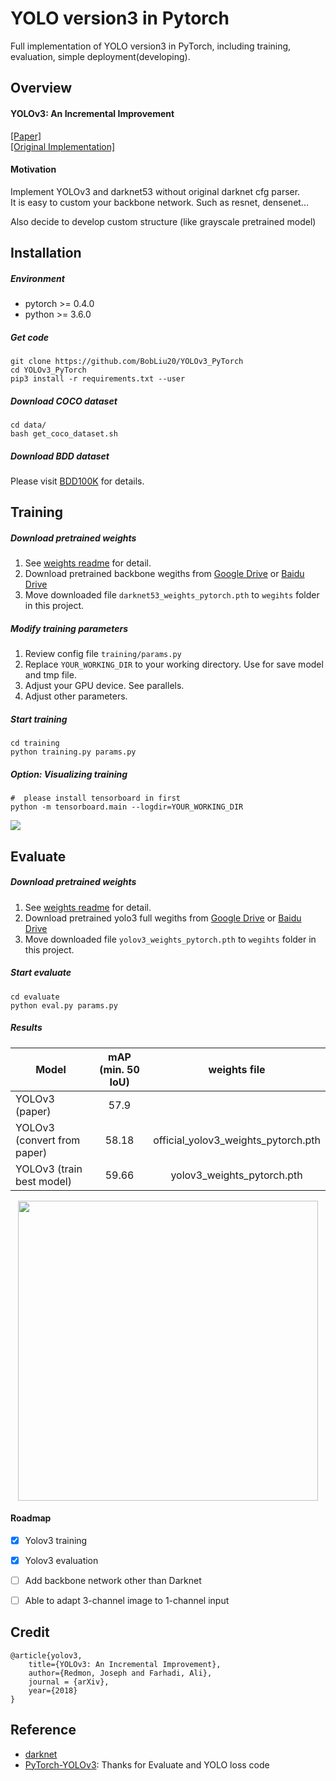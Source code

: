 # YOLO version3 in Pytorch
Full implementation of YOLO version3 in PyTorch, including training, evaluation, simple deployment(developing).

## Overview
#### YOLOv3: An Incremental Improvement
[[Paper]](https://pjreddie.com/media/files/papers/YOLOv3.pdf)   
[[Original Implementation]](https://github.com/pjreddie/darknet)   

#### Motivation
Implement YOLOv3 and darknet53 without original darknet cfg parser.   
It is easy to custom your backbone network. Such as resnet, densenet...   

Also decide to develop custom structure (like grayscale pretrained model)
## Installation
##### Environment
* pytorch >= 0.4.0
* python >= 3.6.0
##### Get code
```
git clone https://github.com/BobLiu20/YOLOv3_PyTorch
cd YOLOv3_PyTorch
pip3 install -r requirements.txt --user
```
##### Download COCO dataset
```
cd data/
bash get_coco_dataset.sh
```
##### Download BDD dataset
Please visit [BDD100K](https://github.com/ucbdrive/bdd-data) for details.

## Training
##### Download pretrained weights
1. See [weights readme](weights/README.md) for detail.   
2. Download pretrained backbone wegiths from [Google Drive](https://drive.google.com/open?id=1VYwHUznM3jLD7ftmOSCHnpkVpBJcFIOA) or [Baidu Drive](https://pan.baidu.com/s/1axXjz6ct9Rn9GtDTust6DA)   
3. Move downloaded file ```darknet53_weights_pytorch.pth``` to ```wegihts``` folder in this project.   
##### Modify training parameters
1. Review config file ```training/params.py```   
2. Replace ```YOUR_WORKING_DIR``` to your working directory. Use for save model and tmp file.
3. Adjust your GPU device. See parallels.
4. Adjust other parameters.
##### Start training
```
cd training
python training.py params.py
```
##### Option: Visualizing training
```
#  please install tensorboard in first
python -m tensorboard.main --logdir=YOUR_WORKING_DIR   
```
<p><img src="common/loss_curve.png"\></p>


## Evaluate
##### Download pretrained weights
1. See [weights readme](weights/README.md) for detail.   
2. Download pretrained yolo3 full wegiths from [Google Drive](https://drive.google.com/open?id=1Bm_CLv9hP3mMQ5cyerKRjvt7_t1duvjI) or [Baidu Drive](https://pan.baidu.com/s/1gx-XRUE1NTfIMKkQ1L0awQ)   
3. Move downloaded file ```yolov3_weights_pytorch.pth``` to ```wegihts``` folder in this project.   
##### Start evaluate
```
cd evaluate
python eval.py params.py
```
##### Results
| Model                      | mAP (min. 50 IoU) | weights file						 |
| -------------------------- |:-----------------:|:---------------------------------:|
| YOLOv3 (paper)             | 57.9              |							         |
| YOLOv3 (convert from paper)| 58.18             |official_yolov3_weights_pytorch.pth|
| YOLOv3 (train best model)  | 59.66             |yolov3_weights_pytorch.pth 		 |

<p align="center"><img src="https://pjreddie.com/media/image/Screen_Shot_2018-03-24_at_10.48.42_PM.png" width="480"\></p>

#### Roadmap

- [x] Yolov3 training
- [x] Yolov3 evaluation
- [ ] Add backbone network other than Darknet
- [ ] Able to adapt 3-channel image to 1-channel input


## Credit
```
@article{yolov3,
	title={YOLOv3: An Incremental Improvement},
	author={Redmon, Joseph and Farhadi, Ali},
	journal = {arXiv},
	year={2018}
}
```

## Reference
* [darknet](https://github.com/pjreddie/darknet)
* [PyTorch-YOLOv3](https://github.com/eriklindernoren/PyTorch-YOLOv3): Thanks for Evaluate and YOLO loss code
